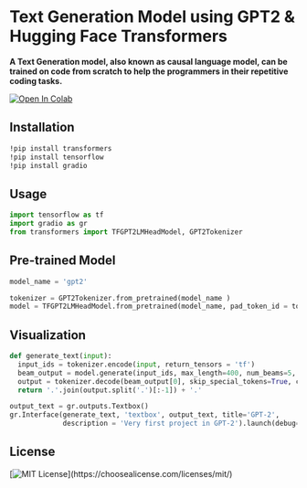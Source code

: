 # Text Generation Model using GPT2 & Hugging Face Transformers

**A Text Generation model, also known as causal language model, can be trained on code from scratch to help the programmers in their repetitive coding tasks.**

[![Open In Colab](https://colab.research.google.com/assets/colab-badge.svg)](https://colab.research.google.com/github/Mahmudul-Hasan-Shakill/Transformers_Model/blob/main/Text%20Generation%20Model/TextGeneration_GPT_2.ipynb)

## Installation

```bash
!pip install transformers
!pip install tensorflow
!pip install gradio
```

## Usage

```python
import tensorflow as tf
import gradio as gr
from transformers import TFGPT2LMHeadModel, GPT2Tokenizer
```

## Pre-trained Model 

```python
model_name = 'gpt2'

tokenizer = GPT2Tokenizer.from_pretrained(model_name )
model = TFGPT2LMHeadModel.from_pretrained(model_name, pad_token_id = tokenizer.eos_token_id)
```

## Visualization

```python
def generate_text(input):
  input_ids = tokenizer.encode(input, return_tensors = 'tf')
  beam_output = model.generate(input_ids, max_length=400, num_beams=5, no_repeat_ngram_size=2, early_stopping=True)
  output = tokenizer.decode(beam_output[0], skip_special_tokens=True, clean_up_tokenization_spaces=True)
  return '.'.join(output.split('.')[:-1]) + '.'
```

```python
output_text = gr.outputs.Textbox()
gr.Interface(generate_text, 'textbox', output_text, title='GPT-2',
             description = 'Very first project in GPT-2').launch(debug=True)
```
## License
[![MIT License](https://img.shields.io/apm/l/atomic-design-ui.svg?)](https://choosealicense.com/licenses/mit/)
